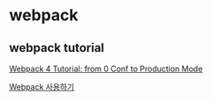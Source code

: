 # webpack

## webpack tutorial

[Webpack 4 Tutorial: from 0 Conf to Production Mode](https://www.valentinog.com/blog/webpack/#webpack_4_as_a_zero_configuration_module_bundler)

[Webpack 사용하기](https://github.com/wonism/TIL/blob/master/front-end/webpack/README.md)
